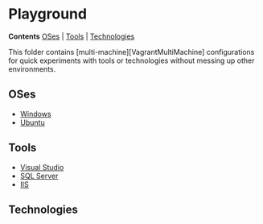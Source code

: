 # Playground

**Contents** [OSes] | [Tools] | [Technologies]  

This folder contains [multi-machine][VagrantMultiMachine] configurations for quick experiments with tools or technologies without messing up other environments.

## OSes

* [Windows]
* [Ubuntu]

[OSes]: #oses
[Windows]: windows
[Ubuntu]: ubuntu

## Tools

* [Visual Studio]
* [SQL Server]
* [IIS]

[Tools]: #tools
[Visual Studio]: visual-studio
[SQL Server]: sql-server
[IIS]: iis

## Technologies

[Technologies]: #technologies
